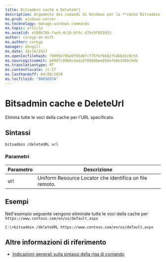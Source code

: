 ```yaml
---
title: Bitsadmin cache e DeleteUrl
description: Argomento dei comandi di Windows per la **cache Bitsadmin e DeleteUrl**, che elimina tutte le voci della cache per l'URL specificato.
ms.prod: windows-server
ms.technology: manage-windows-commands
ms.topic: article
ms.assetid: e108b76b-fae9-4c16-bf4c-d74c9f025953
author: coreyp-at-msft
ms.author: coreyp
manager: dongill
ms.date: 10/16/2017
ms.openlocfilehash: 70099e795d0f05d0fcf75fbf6b82f5466d1c0c55
ms.sourcegitcommit: b00d7c8968c4adc8f699dbee694afe6ed36bc9de
ms.translationtype: MT
ms.contentlocale: it-IT
ms.lasthandoff: 04/08/2020
ms.locfileid: "80850934"
---
```

# <a name="bitsadmin-cache-and-deleteurl"></a>Bitsadmin cache e DeleteUrl

Elimina tutte le voci della cache per l'URL specificato.

## <a name="syntax"></a>Sintassi

```
bitsadmin /deleteURL url
```

### <a name="parameters"></a>Parametri

| Parametro | Descrizione |
| -------------- | -------------- |
| url | Uniform Resource Locator che identifica un file remoto. |

## <a name="examples"></a><a name=BKMK_examples></a>Esempi

Nell'esempio seguente vengono eliminate tutte le voci della cache per `https://www.contoso.com/en/us/default.aspx`

```
C:\>bitsadmin /deleteURL https://www.contoso.com/en/us/default.aspx 
```

## <a name="additional-references"></a>Altre informazioni di riferimento

- [Indicazioni generali sulla sintassi della riga di comando](command-line-syntax-key.md)